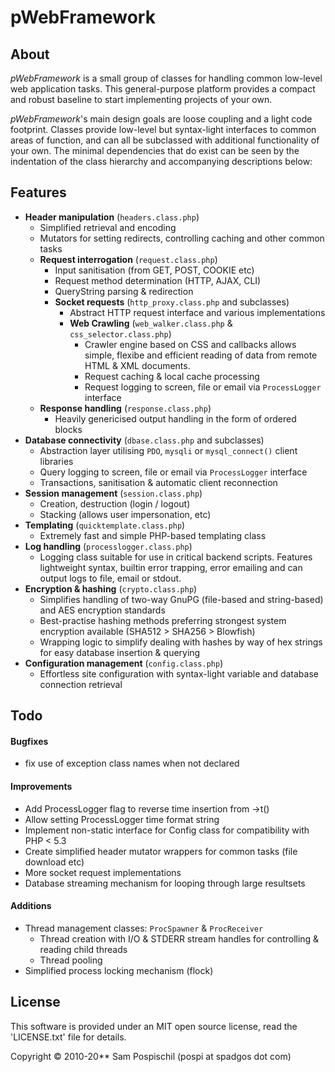 pWebFramework
=============


About
-----
*pWebFramework* is a small group of classes for handling common low-level web application tasks. This general-purpose platform provides a compact and robust baseline to start implementing projects of your own.

*pWebFramework*'s main design goals are loose coupling and a light code footprint. Classes provide low-level but syntax-light interfaces to common areas of function, and can all be subclassed with additional functionality of your own. The minimal dependencies that do exist can be seen by the indentation of the class hierarchy and accompanying descriptions below:


Features
--------
- **Header manipulation** (`headers.class.php`)
	- Simplified retrieval and encoding
	- Mutators for setting redirects, controlling caching and other common tasks
	- **Request interrogation** (`request.class.php`)
	    - Input sanitisation (from GET, POST, COOKIE etc)
	    - Request method determination (HTTP, AJAX, CLI)
	    - QueryString parsing & redirection
		- **Socket requests** (`http_proxy.class.php` and subclasses)
			- Abstract HTTP request interface and various implementations
			- **Web Crawling** (`web_walker.class.php` & `css_selector.class.php`)
				- Crawler engine based on CSS and callbacks allows simple, flexibe and efficient reading of data from remote HTML & XML documents.
				- Request caching & local cache processing
				- Request logging to screen, file or email via `ProcessLogger` interface
	- **Response handling** (`response.class.php`)
	    - Heavily genericised output handling in the form of ordered blocks
- **Database connectivity** (`dbase.class.php` and subclasses)
	- Abstraction layer utilising `PDO`, `mysqli` or `mysql_connect()` client libraries
	- Query logging to screen, file or email via `ProcessLogger` interface
	- Transactions, sanitisation & automatic client reconnection
- **Session management** (`session.class.php`)
    - Creation, destruction (login / logout)
    - Stacking (allows user impersonation, etc)
- **Templating** (`quicktemplate.class.php`)
	- Extremely fast and simple PHP-based templating class
- **Log handling** (`processlogger.class.php`)
	- Logging class suitable for use in critical backend scripts. Features lightweight syntax, builtin error trapping, error emailing and can output logs to file, email or stdout.
- **Encryption & hashing** (`crypto.class.php`)
	- Simplifies handling of two-way GnuPG (file-based and string-based) and AES encryption standards
	- Best-practise hashing methods preferring strongest system encryption available (SHA512 > SHA256 > Blowfish)
	- Wrapping logic to simplify dealing with hashes by way of hex strings for easy database insertion & querying
- **Configuration management** (`config.class.php`)
	- Effortless site configuration with syntax-light variable and database connection retrieval


Todo
----

#### Bugfixes ####
- fix use of exception class names when not declared

#### Improvements ####
- Add ProcessLogger flag to reverse time insertion from ->t()
- Allow setting ProcessLogger time format string
- Implement non-static interface for Config class for compatibility with PHP < 5.3
- Create simplified header mutator wrappers for common tasks (file download etc)
- More socket request implementations
- Database streaming mechanism for looping through large resultsets

#### Additions ####
- Thread management classes: `ProcSpawner` & `ProcReceiver`
	- Thread creation with I/O & STDERR stream handles for controlling & reading child threads
	- Thread pooling
- Simplified process locking mechanism (flock)

License
-------
This software is provided under an MIT open source license, read the 'LICENSE.txt' file for details.

Copyright &copy; 2010-20** Sam Pospischil (pospi at spadgos dot com)
